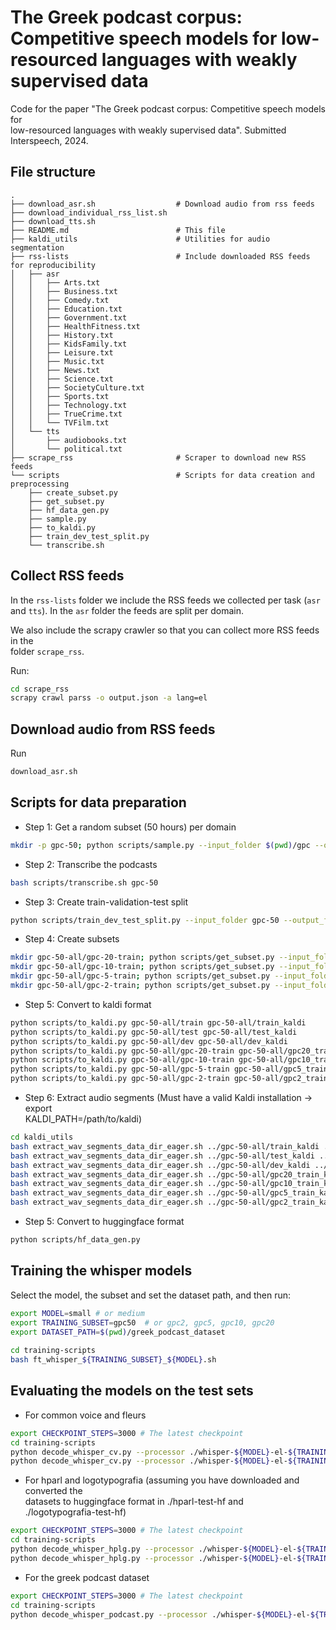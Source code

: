 # The Greek podcast corpus: Competitive speech models for low-resourced languages with weakly supervised data

Code for the paper "The Greek podcast corpus: Competitive speech models
for  
low-resourced languages with weakly supervised data". Submitted  
Interspeech, 2024.

## File structure

    .  
    ├── download_asr.sh                  # Download audio from rss feeds  
    ├── download_individual_rss_list.sh  
    ├── download_tts.sh  
    ├── README.md                        # This file  
    ├── kaldi_utils                      # Utilities for audio segmentation  
    ├── rss-lists                        # Include downloaded RSS feeds for reproducibility  
    │   ├── asr  
    │   │   ├── Arts.txt  
    │   │   ├── Business.txt  
    │   │   ├── Comedy.txt  
    │   │   ├── Education.txt  
    │   │   ├── Government.txt  
    │   │   ├── HealthFitness.txt  
    │   │   ├── History.txt  
    │   │   ├── KidsFamily.txt  
    │   │   ├── Leisure.txt  
    │   │   ├── Music.txt  
    │   │   ├── News.txt  
    │   │   ├── Science.txt  
    │   │   ├── SocietyCulture.txt  
    │   │   ├── Sports.txt  
    │   │   ├── Technology.txt  
    │   │   ├── TrueCrime.txt  
    │   │   └── TVFilm.txt  
    │   └── tts  
    │       ├── audiobooks.txt  
    │       └── political.txt  
    ├── scrape_rss                       # Scraper to download new RSS feeds  
    └── scripts                          # Scripts for data creation and preprocessing  
        ├── create_subset.py  
        ├── get_subset.py  
        ├── hf_data_gen.py  
        ├── sample.py  
        ├── to_kaldi.py  
        ├── train_dev_test_split.py  
        └── transcribe.sh  

## Collect RSS feeds

In the `rss-lists` folder we include the RSS feeds we collected per task
(`asr`  
and `tts`). In the `asr` folder the feeds are split per domain.

We also include the scrapy crawler so that you can collect more RSS
feeds in the  
folder `scrape_rss`.

Run:

``` bash
cd scrape_rss  
scrapy crawl parss -o output.json -a lang=el  
```

## Download audio from RSS feeds

Run

``` bash
download_asr.sh  
```

## Scripts for data preparation

-   Step 1: Get a random subset (50 hours) per domain

``` bash
mkdir -p gpc-50; python scripts/sample.py --input_folder $(pwd)/gpc --output_folder $(pwd)/gpc-50 --hours 50  
```

-   Step 2: Transcribe the podcasts

``` bash
bash scripts/transcribe.sh gpc-50  
```

-   Step 3: Create train-validation-test split

``` bash
python scripts/train_dev_test_split.py --input_folder gpc-50 --output_folder gpc-50-all --dev_hours 0.3 --test_hours 1 --rename_sha --shuffle  
```

-   Step 4: Create subsets

``` bash
mkdir gpc-50-all/gpc-20-train; python scripts/get_subset.py --input_folder gpc-50-all/train --output_folder gpc-50-all/gpc-20-train/ --hours 20  
mkdir gpc-50-all/gpc-10-train; python scripts/get_subset.py --input_folder gpc-50-all/train --output_folder gpc-50-all/gpc-10-train/ --hours 10  
mkdir gpc-50-all/gpc-5-train; python scripts/get_subset.py --input_folder gpc-50-all/train --output_folder gpc-50-all/gpc-5-train/ --hours 5  
mkdir gpc-50-all/gpc-2-train; python scripts/get_subset.py --input_folder gpc-50-all/train --output_folder gpc-50-all/gpc-2-train/ --hours 2  
```

-   Step 5: Convert to kaldi format

``` bash
python scripts/to_kaldi.py gpc-50-all/train gpc-50-all/train_kaldi  
python scripts/to_kaldi.py gpc-50-all/test gpc-50-all/test_kaldi  
python scripts/to_kaldi.py gpc-50-all/dev gpc-50-all/dev_kaldi  
python scripts/to_kaldi.py gpc-50-all/gpc-20-train gpc-50-all/gpc20_train_kaldi  
python scripts/to_kaldi.py gpc-50-all/gpc-10-train gpc-50-all/gpc10_train_kaldi  
python scripts/to_kaldi.py gpc-50-all/gpc-5-train gpc-50-all/gpc5_train_kaldi  
python scripts/to_kaldi.py gpc-50-all/gpc-2-train gpc-50-all/gpc2_train_kaldi  
```

-   Step 6: Extract audio segments (Must have a valid Kaldi installation
    -> export  
    KALDI_PATH=/path/to/kaldi)

``` bash
cd kaldi_utils  
bash extract_wav_segments_data_dir_eager.sh ../gpc-50-all/train_kaldi ../gpc-50-all/train_kaldi_segmented ../gpc-50-all/train_segmented  
bash extract_wav_segments_data_dir_eager.sh ../gpc-50-all/test_kaldi ../gpc-50-all/test_kaldi_segmented ../gpc-50-all/test_segmented  
bash extract_wav_segments_data_dir_eager.sh ../gpc-50-all/dev_kaldi ../gpc-50-all/dev_kaldi_segmented ../gpc-50-all/dev_segmented  
bash extract_wav_segments_data_dir_eager.sh ../gpc-50-all/gpc20_train_kaldi ../gpc-50-all/gpc20_train_kaldi_segmented ../gpc-50-all/gpc20_train_segmented  
bash extract_wav_segments_data_dir_eager.sh ../gpc-50-all/gpc10_train_kaldi ../gpc-50-all/gpc10_train_kaldi_segmented ../gpc-50-all/gpc10_train_segmented  
bash extract_wav_segments_data_dir_eager.sh ../gpc-50-all/gpc5_train_kaldi ../gpc-50-all/gpc5_train_kaldi_segmented ../gpc-50-all/gpc5_train_segmented  
bash extract_wav_segments_data_dir_eager.sh ../gpc-50-all/gpc2_train_kaldi ../gpc-50-all/gpc2_train_kaldi_segmented ../gpc-50-all/gpc2_train_segmented  
```

-   Step 5: Convert to huggingface format

``` bash
python scripts/hf_data_gen.py  
```

## Training the whisper models

Select the model, the subset and set the dataset path, and then run:

``` bash
export MODEL=small # or medium  
export TRAINING_SUBSET=gpc50  # or gpc2, gpc5, gpc10, gpc20  
export DATASET_PATH=$(pwd)/greek_podcast_dataset  
  
cd training-scripts  
bash ft_whisper_${TRAINING_SUBSET}_${MODEL}.sh  
```

## Evaluating the models on the test sets

-   For common voice and fleurs

``` bash
export CHECKPOINT_STEPS=3000 # The latest checkpoint  
cd training-scripts  
python decode_whisper_cv.py --processor ./whisper-${MODEL}-el-${TRAINING_SUBSET}-hf --model ./whisper-${MODEL}-el-${TRAINING_SUBSET}-hf/checkpoint-${CHECKPOINT_STEPS} --text-key sentence --dataset mozilla-foundation/common_voice_11_0 --lang el  
python decode_whisper_cv.py --processor ./whisper-${MODEL}-el-${TRAINING_SUBSET}-hf --model ./whisper-${MODEL}-el-${TRAINING_SUBSET}-hf/checkpoint-${CHECKPOINT_STEPS} --text-key transcription --dataset google/fleurs --lang el  
```

-   For hparl and logotypografia (assuming you have downloaded and
    converted the  
    datasets to huggingface format in ./hparl-test-hf and  
    ./logotypografia-test-hf)

``` bash
export CHECKPOINT_STEPS=3000 # The latest checkpoint  
cd training-scripts  
python decode_whisper_hplg.py --processor ./whisper-${MODEL}-el-${TRAINING_SUBSET}-hf --model ./whisper-${MODEL}-el-${TRAINING_SUBSET}-hf/checkpoint-${CHECKPOINT_STEPS} --text-key transcription --dataset ./hparl-test-hf --lang el  
python decode_whisper_hplg.py --processor ./whisper-${MODEL}-el-${TRAINING_SUBSET}-hf --model ./whisper-${MODEL}-el-${TRAINING_SUBSET}-hf/checkpoint-${CHECKPOINT_STEPS} --text-key transcription --dataset ./logotypografia-test-hf --lang el  
```

-   For the greek podcast dataset

``` bash
export CHECKPOINT_STEPS=3000 # The latest checkpoint  
cd training-scripts  
python decode_whisper_podcast.py --processor ./whisper-${MODEL}-el-${TRAINING_SUBSET}-hf --model ./whisper-${MODEL}-el-${TRAINING_SUBSET}-hf/checkpoint-${CHECKPOINT_STEPS} --text-key transcription --dataset ../greek_podcast_dataset/test --lang el  
```
